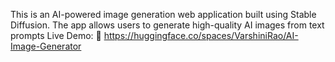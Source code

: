 This is an AI-powered image generation web application built using Stable Diffusion. The app allows users to generate high-quality AI images from text prompts
Live Demo: 🔗 https://huggingface.co/spaces/VarshiniRao/AI-Image-Generator
